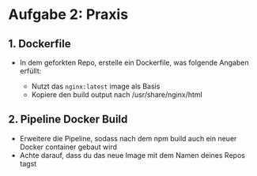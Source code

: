 # Aufgabe 2: Praxis

## 1. Dockerfile

- In dem geforkten Repo, erstelle ein Dockerfile, was folgende Angaben erfüllt:

    - Nutzt das `nginx:latest` image als Basis
    - Kopiere den build output nach /usr/share/nginx/html

## 2. Pipeline Docker Build

- Erweitere die Pipeline, sodass nach dem npm build auch ein neuer Docker container gebaut wird
- Achte darauf, dass du das neue Image mit dem Namen deines Repos tagst
